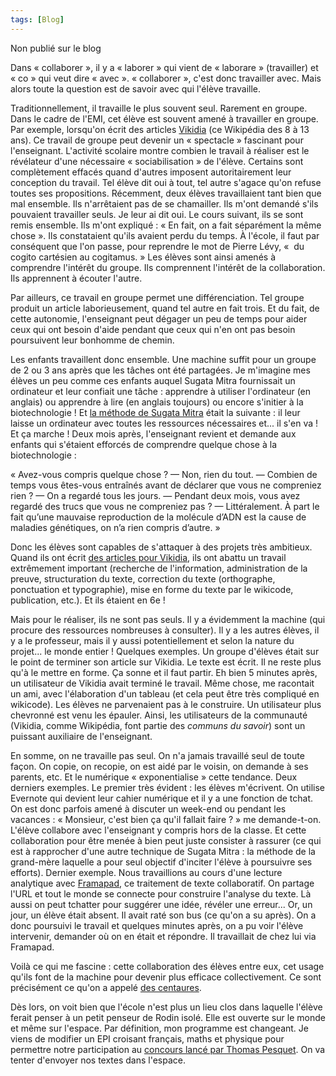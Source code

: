 ```yaml
---
tags: [Blog]
---
```


Non publié sur le blog

Dans « collaborer », il y a « laborer » qui vient de « laborare » (travailler) et « co » qui veut dire « avec ». « collaborer », c'est donc travailler avec. Mais alors toute la question est de savoir avec qui l'élève travaille. 

Traditionnellement, il travaille le plus souvent seul. Rarement en groupe. Dans le cadre de l'EMI, cet élève est souvent amené à travailler en groupe. Par exemple, lorsqu'on écrit des articles [Vikidia](https://fr.vikidia.org/wiki/Vikidia:Accueil) (ce Wikipédia des 8 à 13 ans). Ce travail de groupe peut devenir un « spectacle » fascinant pour l'enseignant. L'activité scolaire montre combien le travail à réaliser est le révélateur d'une nécessaire « sociabilisation » de l'élève. Certains sont complètement effacés quand d'autres imposent autoritairement leur conception du travail. Tel élève dit oui à tout, tel autre s'agace qu'on refuse toutes ses propositions. Récemment, deux élèves travaillaient tant bien que mal ensemble. Ils n'arrêtaient pas de se chamailler. Ils m'ont demandé s'ils pouvaient travailler seuls. Je leur ai dit oui. Le cours suivant, ils se sont remis ensemble. Ils m'ont expliqué : « En fait, on a fait séparément la même chose ». Ils constataient qu'ils avaient perdu du temps. À l'école, il faut par conséquent que l'on passe, pour reprendre le mot de Pierre Lévy, «  du cogito cartésien au cogitamus. » Les élèves sont ainsi amenés à comprendre l'intérêt du groupe. Ils comprennent l'intérêt de la collaboration. Ils apprennent à écouter l'autre.

Par ailleurs, ce travail en groupe permet une différenciation. Tel groupe produit un article laborieusement, quand tel autre en fait trois. Et du fait, de cette autonomie, l'enseignant peut dégager un peu de temps pour aider ceux qui ont besoin d'aide pendant que ceux qui n'en ont pas besoin poursuivent leur bonhomme de chemin.

Les enfants travaillent donc ensemble. Une machine suffit pour un groupe de 2 ou 3 ans après que les tâches ont été partagées. Je m'imagine mes élèves un peu comme ces enfants auquel Sugata Mitra fournissait un ordinateur et leur confiait une tâche : apprendre à utiliser l'ordinateur (en anglais) ou apprendre à lire (en anglais toujours) ou encore s'initier à la biotechnologie ! Et [la méthode de Sugata Mitra](https://www.ted.com/talks/sugata_mitra_the_child_driven_education) était la suivante : il leur laisse un ordinateur avec toutes les ressources nécessaires et... il s'en va ! Et ça marche ! Deux mois après, l'enseignant revient et demande aux enfants qui s'étaient efforcés de comprendre quelque chose à la biotechnologie :

« Avez-vous compris quelque chose ? 
— Non, rien du tout.
— Combien de temps vous êtes-vous entraînés avant de déclarer que vous ne compreniez rien ?
— On a regardé tous les jours.
— Pendant deux mois, vous avez regardé des trucs que vous ne compreniez pas ?
— Littéralement. À part le fait qu’une mauvaise reproduction de la molécule d’ADN est la cause de maladies génétiques, on n’a rien compris d’autre. »

Donc les élèves sont capables de s'attaquer à des projets très ambitieux. Quand ils ont écrit [des articles pour Vikidia](http://www.ralentirtravaux.com/centaure/2016/09/24/ecrire-des-articles-pour-vikidia-premiere-partie/), ils ont abattu un travail extrêmement important (recherche de l'information, administration de la preuve, structuration du texte, correction du texte (orthographe, ponctuation et typographie), mise en forme du texte par le wikicode, publication, etc.). Et ils étaient en 6e !

Mais pour le réaliser, ils ne sont pas seuls. Il y a évidemment la machine (qui procure des ressources nombreuses à consulter). Il y a les autres élèves, il y a le professeur, mais il y aussi potentiellement et selon la nature du projet... le monde entier !
Quelques exemples. Un groupe d'élèves était sur le point de terminer son article sur Vikidia. Le texte est écrit. Il ne reste plus qu'à le mettre en forme. Ça sonne et il faut partir. Eh bien 5 minutes après, un utilisateur de Vikidia avait terminé le travail. Même chose, me racontait un ami, avec l'élaboration d'un tableau (et cela peut être très compliqué en wikicode). Les élèves ne parvenaient pas à le construire. Un utilisateur plus chevronné est venu les épauler. Ainsi, les utilisateurs de la communauté (Vikidia, comme Wikipédia, font partie des _communs du savoir_) sont un puissant auxiliaire de l'enseignant.

En somme, on ne travaille pas seul. On n'a jamais travaillé seul de toute façon. On copie, on recopie, on est aidé par le voisin, on demande à ses parents, etc. Et le numérique « exponentialise » cette tendance. Deux derniers exemples. Le premier très évident : les élèves m'écrivent. On utilise Evernote qui devient leur cahier numérique et il y a une fonction de tchat. On est donc parfois amené à discuter un week-end ou pendant les vacances : « Monsieur, c'est bien ça qu'il fallait faire ? » me demande-t-on. L'élève collabore avec l'enseignant y compris hors de la classe. Et cette collaboration pour être menée à bien peut juste consister à rassurer (ce qui est à rapprocher d'une autre technique de Sugata Mitra : la méthode de la grand-mère laquelle a pour seul objectif d'inciter l'élève à poursuivre ses efforts). Dernier exemple. Nous travaillions au cours d'une lecture analytique avec [Framapad](https://framapad.org/), ce traitement de texte collaboratif. On partage l'URL et tout le monde se connecte pour construire l'analyse du texte. Là aussi on peut tchatter pour suggérer une idée, révéler une erreur... Or, un jour, un élève était absent. Il avait raté son bus (ce qu'on a su après). On a donc poursuivi le travail et quelques minutes après, on a pu voir l'élève intervenir, demander où on en était et répondre. Il travaillait de chez lui via Framapad.

Voilà ce qui me fascine : cette collaboration des élèves entre eux, cet usage qu'ils font de la machine pour devenir plus efficace collectivement. Ce sont précisément ce qu'on a appelé [des centaures](https://medium.com/@yannhoury/quest-ce-qu-un-centaure-fa1eb80ec354?source=linkShare-5c07e4d0064b-1483868496). 

Dès lors, on voit bien que l'école n'est plus un lieu clos dans laquelle l'élève ferait penser à un petit penseur de Rodin isolé. Elle est ouverte sur le monde et même sur l'espace. Par définition, mon programme est changeant. Je viens de modifier un EPI croisant français, maths et physique pour permettre notre participation au [concours lancé par Thomas Pesquet](http://www.culturetheque.com/EXPLOITATION/GLOBAL/concours-ecriture-mission-proxima.aspx). On va tenter d'envoyer nos textes dans l'espace.